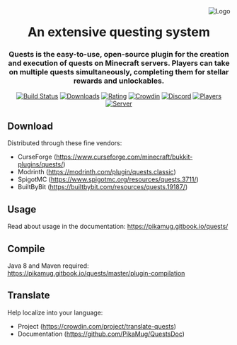 <img src="https://i.imgur.com/reQIzd0.png" alt="Logo" align="right">
<div align="center">
  <h1>An extensive questing system</h1>
  <h3>Quests is the easy-to-use, open-source plugin for the creation and execution of quests on Minecraft servers. Players can take on multiple quests simultaneously, completing them for stellar rewards and unlockables.</h3>

[![Build Status](https://ci.codemc.org/job/PikaMug/job/Quests/badge/icon)](https://ci.codemc.org/job/PikaMug/job/Quests/)
[![Downloads](https://img.shields.io/spiget/downloads/3711)](https://www.spigotmc.org/resources/quests.3711/)
[![Rating](https://img.shields.io/spiget/stars/3711)](https://www.spigotmc.org/resources/quests.3711/)
[![Crowdin](https://d322cqt584bo4o.cloudfront.net/translate-quests/localized.svg)](https://crowdin.com/project/translate-quests)
[![Discord](https://img.shields.io/discord/506992958894243860)](https://discordapp.com/invite/QdJAv2G7qg)
[![Players](https://img.shields.io/bstats/players/9528)](https://bstats.org/plugin/bukkit/Quests%20Classic/9528)
[![Server](https://img.shields.io/bstats/servers/9528)](https://bstats.org/plugin/bukkit/Quests%20Classic/9528)
</div>

Download
---

Distributed through these fine vendors:
- CurseForge (https://www.curseforge.com/minecraft/bukkit-plugins/quests/)
- Modrinth (https://modrinth.com/plugin/quests.classic)
- SpigotMC (https://www.spigotmc.org/resources/quests.3711/)
- BuiltByBit (https://builtbybit.com/resources/quests.19187/)

Usage
---

Read about usage in the documentation: https://pikamug.gitbook.io/quests/

Compile
---

Java 8 and Maven required: https://pikamug.gitbook.io/quests/master/plugin-compilation

Translate
---

Help localize into your language:
- Project (https://crowdin.com/project/translate-quests)
- Documentation (https://github.com/PikaMug/QuestsDoc)
